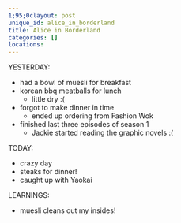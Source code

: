 ```yaml
---
1;95;0clayout: post
unique_id: alice_in_borderland
title: Alice in Borderland
categories: []
locations: 
---
```


YESTERDAY:
* had a bowl of muesli for breakfast
* korean bbq meatballs for lunch
  * little dry :(
* forgot to make dinner in time
  * ended up ordering from Fashion Wok
* finished last three episodes of season 1
  * Jackie started reading the graphic novels :(

TODAY:
* crazy day
* steaks for dinner!
* caught up with Yaokai

LEARNINGS:
* muesli cleans out my insides!
